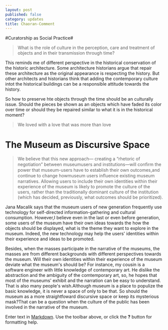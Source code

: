 ```yaml
---
layout: post
published: false
category: updates
title: Chaoran-Comment
---
```

#Curatorship as Social Practice#

> What is the role of culture in the perception, care and treatment of objects and in their transmission through time?  

This reminds me of different perspective in the historical conservation of the historic architecture. Some architecture historians argue that repair these architecture as the original appearance is respecting the history. But other architects and historians think that adding the contemporary culture intot the historical buildings can be a responsible attitude towards the history. 

So how to preserve hte objects through the time should be an culturally issue. Should the pieces be shown as an objects which have faded its color over time or should they be repaired similar to what it is in the historical moment?

> We loved with a love that was more than love

#	The	Museum as Discursive Space #

> We believe that this new approach— creating a “rhetoric of negotiation” between museumusers and institutions—will conﬁrm the power that museum-users have to establish their own outcomes,and continue to change howmuseum users inﬂuence existing museum narratives. Allowing users to include their own identities within their experience of the museum is likely to promote the culture of the users, rather than the traditionally dominant culture of the institution (which has decided, previously, what outcomes should be prioritized).


Jana Macalik says that the museum users of new generation frequently use technology for self-directed information-gathering and cultural consumption. However,I believe even in the last or even before generation, some users of the museum have their own ideas towards the how the objects should be displayed, what is the theme they want to explore in the museum. Indeed, the new technology may help the users' identities within their experience and ideas to be promoted. 

Besides, when the masses participate in the narrative of the museums, the masses are from different backgrounds with different perspectives towards the museum. Will their own identities within their experience of the museum deviate what the museum's should be? For instance, my cousin is a software engineer with little knowledge of contemporary art. He dislike the abstraction and the ambiguity of the comtemporary art, so, he hopes that most of the museums' exhibit and the narration can be easy to understand. That is also many people's wish.Although museum is a place to populize the basic knowledge, it is never a space of only to be that. So should the museum as a more straightfoward discursive space or keep its mysterious mask?That can be a question when the culture of the public has been involved in the narrative of the museum.
	

 

Enter text in [Markdown](http://daringfireball.net/projects/markdown/). Use the toolbar above, or click the **?** button for formatting help.
